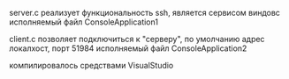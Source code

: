 server.c реализует функциональность ssh, является сервисом виндовс
исполняемый файл ConsoleApplication1

client.c позволяет подключиться к "серверу", по умолчанию адрес локалхост, порт 51984
исполняемый файл ConsoleApplication2

компилировалось средствами VisualStudio
